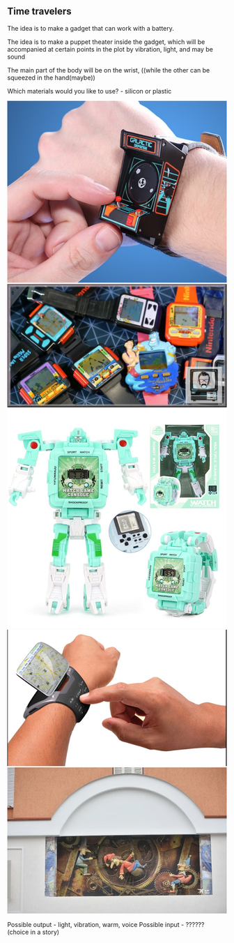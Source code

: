 ## Time travelers

The idea is to make a gadget that can work with a battery. 

The idea is to make a puppet theater inside the gadget, which will be accompanied at certain points in the plot by vibration, light, and may be sound

The main part of the body will be on the wrist, ((while the other can be squeezed in the hand(maybe))

Which materials would you like to use? - silicon or plastic

![Boat shedule](images/image_5.png)
![Boat shedule](images/image_6.png)
![Boat shedule](images/image_7.png)
![Boat shedule](images/image_8.png)
![Boat shedule](images/image_9.png)

Possible output - light, vibration, warm, voice
Possible input - ?????? (choice in a story)
